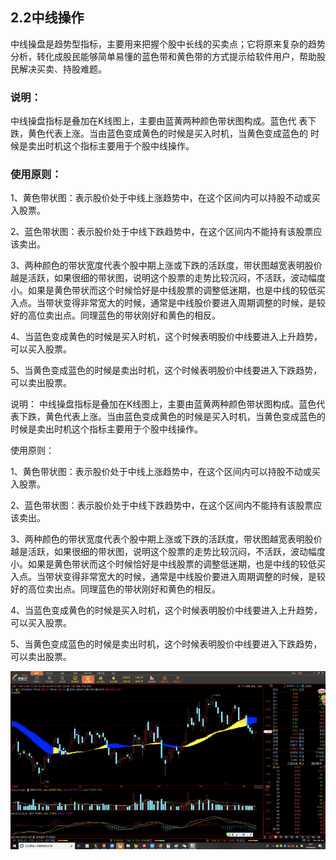 ## 2.2中线操作

中线操盘是趋势型指标，主要用来把握个股中长线的买卖点；它将原来复杂的趋势分析，转化成股民能够简单易懂的蓝色带和黄色带的方式提示给软件用户，帮助股民解决买卖、持股难题。

### 说明：

中线操盘指标是叠加在K线图上，主要由蓝黄两种颜色带状图构成。蓝色代        表下跌，黄色代表上涨。当由蓝色变成黄色的时候是买入时机，当黄色变成蓝色的        时候是卖出时机这个指标主要用于个股中线操作。

### 使用原则：

1、黄色带状图：表示股价处于中线上涨趋势中，在这个区间内可以持股不动或买    入股票。

2、蓝色带状图：表示股价处于中线下跌趋势中，在这个区间内不能持有该股票应    该卖出。

3、两种颜色的带状宽度代表个股中期上涨或下跌的活跃度，带状图越宽表明股价    越是活跃，如果很细的带状图，说明这个股票的走势比较沉闷，不活跃，波动幅度    小。如果是黄色带状而这个时候恰好是中线股票的调整低迷期，也是中线的较低买    入点。当带状变得非常宽大的时候，通常是中线股价要进入周期调整的时候，是较    好的高位卖出点。同理蓝色的带状刚好和黄色的相反。

4、当蓝色变成黄色的时候是买入时机，这个时候表明股价中线要进入上升趋势，    可以买入股票。

5、当黄色变成蓝色的时候是卖出时机，这个时候表明股价中线要进入下跌趋势，    可以卖出股票。

说明：    中线操盘指标是叠加在K线图上，主要由蓝黄两种颜色带状图构成。蓝色代        表下跌，黄色代表上涨。当由蓝色变成黄色的时候是买入时机，当黄色变成蓝色的        时候是卖出时机这个指标主要用于个股中线操作。

使用原则：

1、黄色带状图：表示股价处于中线上涨趋势中，在这个区间内可以持股不动或买    入股票。

2、蓝色带状图：表示股价处于中线下跌趋势中，在这个区间内不能持有该股票应    该卖出。

3、两种颜色的带状宽度代表个股中期上涨或下跌的活跃度，带状图越宽表明股价    越是活跃，如果很细的带状图，说明这个股票的走势比较沉闷，不活跃，波动幅度    小。如果是黄色带状而这个时候恰好是中线股票的调整低迷期，也是中线的较低买    入点。当带状变得非常宽大的时候，通常是中线股价要进入周期调整的时候，是较    好的高位卖出点。同理蓝色的带状刚好和黄色的相反。

4、当蓝色变成黄色的时候是买入时机，这个时候表明股价中线要进入上升趋势，    可以买入股票。

5、当黄色变成蓝色的时候是卖出时机，这个时候表明股价中线要进入下跌趋势，    可以卖出股票。

![](/assets/hld_zxcz.png)

